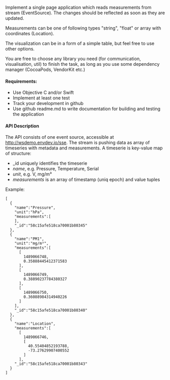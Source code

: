 Implement a single page application which reads measurements from stream (EventSource). The changes should be reflected as soon as they are updated. 

Measurements can be one of following types "string", "float" or array with coordinates (Location).

The visualization can be in a form of a simple table, but feel free to use other options.

You are free to choose any library you need (for communication, visualisation, util) to finish the task, as long as you use some dependency manager  (CocoaPods, VendorKit etc.)

#### Requirements:

* Use Objective C and/or Swift 
* Implement at least one test
* Track your development in github
* Use github readme.md to write documentation for building and testing the application

#### API Description

The API consists of one event source, accessible at http://wsdemo.envdev.io/sse. The stream is pushing data as array of timeseries with metadata and measurements. A timeserie is key-value map of structure:

- _id uniquely identifies the timeserie
- _name_, e.g. Pressure, Temperature, Serial
- _unit_, e.g. V, mg/m³
- _measurements_ is an array of timestamp (uniq epoch) and value tuples

Example:
```
[
  {
    "name":"Pressure",
    "unit":"hPa",
    "measurements":[
    ],
    "_id":"58c15afe518ca70001b80345"
  },
  {
    "name":"PM1",
    "unit":"mg/m³",
    "measurements":[
      [
        1489066748,
        0.35888445412371583
      ],
      [
        1489066749,
        0.38890237784380327
      ],
      [
        1489066750,
        0.36088984314940226
      ]
    ],
    "_id":"58c15afe518ca70001b80340"
  },
  {
    "name":"Location",
    "measurements":[
      [
        1489066746,
        [
          40.55404852193788,
          -73.27629907400552
        ]
      ],
    "_id":"58c15afe518ca70001b80343"
  }
]
```
